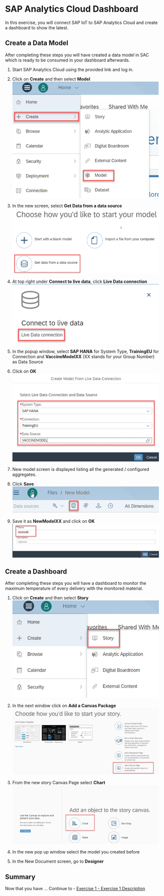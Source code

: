 # SAP Analytics Cloud Dashboard

In this exercise, you will connect SAP IoT to SAP Analytics Cloud and create a dashboard to show the latest.

## Create a Data Model

After completing these steps you will have created a data model in SAC which is ready to be consumed in your dashboard afterwards.

1.	Start SAP Analytics Cloud using the provided link and log in.

2. Click on <b>Create</b> and then select <b>Model</b>
<br>![](/exercises/ex3/images/createModel1.png)

3.	In the new screen, select <b>Get Data from a data source</b>
<br>![](/exercises/ex3/images/createModel2.png)

4. At top right under <b>Connect to live data</b>, click <b>Live Data connection</b>
<br>![](/exercises/ex3/images/createModel3.png)


5.	In the popup window, select <b>SAP HANA</b> for System Type, <b>TrainingEU</b> for Connection and <b>VaccineModelXX</b> (XX stands for your Group Number) as Data Source

6.	Click on <b>OK</b>
<br>![](/exercises/ex3/images/createModel4.png)

7.	New model screen is displayed listing all the generated / configured aggregates.
8.	Click <b>Save</b>
<br>![](/exercises/ex3/images/createModel5.png)

9.	Save it as <b>NewModelXX</b> and click on <b>OK</b>
<br>![](/exercises/ex3/images/createModel6.png)



## Create a Dashboard

After completing these steps you will have a dashboard to monitor the maximum temperature of every delivery with the monitored material.

1.	Click on <b>Create</b> and then select <b>Story</b>
<br>![](/exercises/ex3/images/createDashboard1.png)

2.	In the next window click on <b>Add a Canvas Package</b>
<br>![](/exercises/ex3/images/createDashboard2.png)

3.	From the new story Canvas Page select <b>Chart</b>
<br>![](/exercises/ex3/images/createDashboard3.png)

4.	In the new pop up window select the model you created before

5.	In the New Document screen, go to <b>Designer</b>




## Summary

Now that you have ... 
Continue to - [Exercise 1 - Exercise 1 Description](../ex1/README.md)
